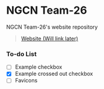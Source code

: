 # NGCN Team-26

NGCN Team-26's website repository
> [Website (Will link later)](https://github.com/hadeelsala7/team-26) <!-- Replace link with wesbite link) -->

### To-do List
- [ ] Example checkbox
- [x] Example crossed out checkbox
- [ ] Favicons
